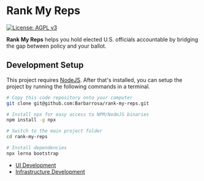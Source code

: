 # Rank My Reps

[![License: AGPL v3](https://img.shields.io/badge/License-AGPL%20v3-blue.svg)](https://www.gnu.org/licenses/agpl-3.0)

**Rank My Reps** helps you hold elected U.S. officials accountable by bridging the gap between policy and your ballot.

## Development Setup

This project requires [NodeJS](https://nodejs.org/en/). After that's installed, you can setup the project by running the following commands in a terminal.

```bash
# Copy this code repository onto your computer
git clone git@github.com:Barbarrosa/rank-my-reps.git

# Install npx for easy access to NPM/NodeJS binaries
npm install -g npx

# Switch to the main project folder
cd rank-my-reps

# Install dependencies
npx lerna bootstrap
```

- [UI Development](packages/ui/README.md)
- [Infrastructure Development](packages/infrastructure/README.md)
